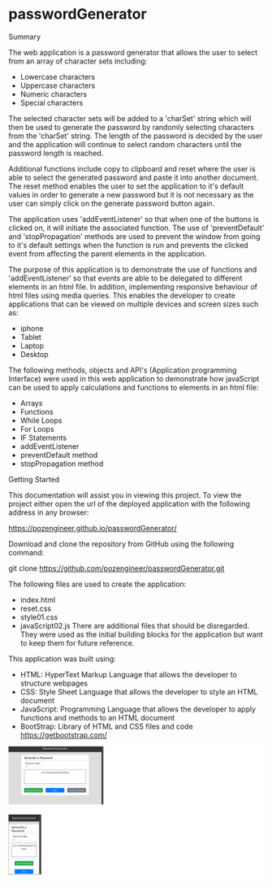 # passwordGenerator

Summary

The web application is a password generator that allows the user to select from an array
of character sets including:
- Lowercase characters
- Uppercase characters
- Numeric characters
- Special characters

The selected character sets will be added to a 'charSet' string which will then be used to
generate the password by randomly selecting characters from the 'charSet' string. The length
of the password is decided by the user and the application will continue to select random
characters until the password length is reached.

Additional functions include copy to clipboard and reset where the user is able to select
the generated password and paste it into another document. The reset method enables the user
to set the application to it's default values in order to generate a new password but it is
not necessary as the user can simply click on the generate password button again.

The application uses 'addEventListener' so that when one of the buttons is clicked on, it will
initiate the associated function. The use of 'preventDefault' and 'stopPropagation' methods are
used to prevent the window from going to it's default settings when the function is run and
prevents the clicked event from affecting the parent elements in the application.

The purpose of this application is to demonstrate the use of functions and 'addEventListener' so
that events are able to be delegated to different elements in an html file. In addition, implementing
responsive behaviour of html files using media queries. This enables the developer to create applications
that can be viewed on multiple devices and screen sizes such as:
- iphone
- Tablet
- Laptop
- Desktop

The following methods, objects and API's (Application programming Interface) were used in this web
application to demonstrate how javaScript can be used to apply calculations and functions to elements
in an html file:
- Arrays 
- Functions
- While Loops
- For Loops
- IF Statements
- addEventListener
- preventDefault method
- stopPropagation method

Getting Started

This documentation will assist you in viewing this project. To view the project either open
the url of the deployed application with the following address in any browser:

https://pozengineer.github.io/passwordGenerator/

Download and clone the repository from GitHub using the following command:

git clone https://github.com/pozengineer/passwordGenerator.git

The following files are used to create the application:
- index.html
- reset.css
- style01.css
- javaScript02.js
There are additional files that should be disregarded. They were used as the initial building
blocks for the application but want to keep them for future reference.

This application was built using:
- HTML: HyperText Markup Language that allows the developer to structure webpages
- CSS: Style Sheet Language that allows the developer to style an HTML document
- JavaScript: Programming Language that allows the developer to apply functions and methods to an HTML document 
- BootStrap: Library of HTML and CSS files and code https://getbootstrap.com/

![passwordGenerator tablet](assets/images/passwordGen01.jpg)
![passwordGenerator iphone](assets/images/passwordGen02.jpg)